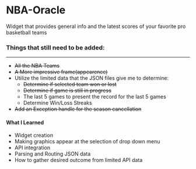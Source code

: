 # NBA-Oracle
Widget that provides general info and the latest scores of your favorite pro basketball teams

### Things that still need to be added:
----------------------------------------
* ~~All the NBA Teams~~
* ~~A More impressive frame(appearence)~~
* Utilize the limited data that the JSON files give me to determine:
  * ~~Determine if selected team won or lost~~
  * ~~Determine if game is still in progress~~
  * The last 5 games to present the record for the last 5 games
  * Determine Win/Loss Streaks
* ~~Add an Exception handle for the season cancellation~~

#### What I Learned
- Widget creation
- Making graphics appear at the selection of drop down menu
- API integration
- Parsing and Routing JSON data
- How to gather desired outcome from limited API data
